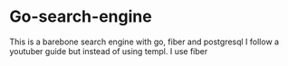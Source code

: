 # Go-search-engine
This is a barebone search engine with go, fiber and postgresql
I follow a youtuber guide but instead of using templ. I use fiber 
